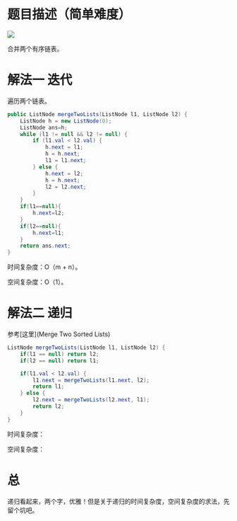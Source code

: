 # 题目描述（简单难度）

![](https://windliang.oss-cn-beijing.aliyuncs.com/21.jpg)

合并两个有序链表。

# 解法一 迭代

遍历两个链表。

```java
public ListNode mergeTwoLists(ListNode l1, ListNode l2) {
    ListNode h = new ListNode(0);
    ListNode ans=h;
    while (l1 != null && l2 != null) {
        if (l1.val < l2.val) {
            h.next = l1;
            h = h.next;
            l1 = l1.next;
        } else {
            h.next = l2;
            h = h.next;
            l2 = l2.next;
        }
    }
    if(l1==null){
        h.next=l2;
    }
    if(l2==null){
        h.next=l1;
    } 
    return ans.next;
}
```

时间复杂度：O（m + n）。

空间复杂度：O（1）。

# 解法二 递归

参考[这里](Merge Two Sorted Lists)

```java
ListNode mergeTwoLists(ListNode l1, ListNode l2) {
    if(l1 == null) return l2;
    if(l2 == null) return l1;

    if(l1.val < l2.val) {
        l1.next = mergeTwoLists(l1.next, l2);
        return l1;
    } else {
        l2.next = mergeTwoLists(l2.next, l1);
        return l2;
    }
}
```

时间复杂度：

空间复杂度：

# 总

递归看起来，两个字，优雅！但是关于递归的时间复杂度，空间复杂度的求法，先留个坑吧。